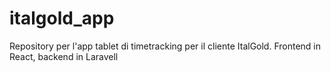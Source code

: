 # italgold_app
Repository per l'app tablet di timetracking per il cliente ItalGold. Frontend in React, backend in Laravell
